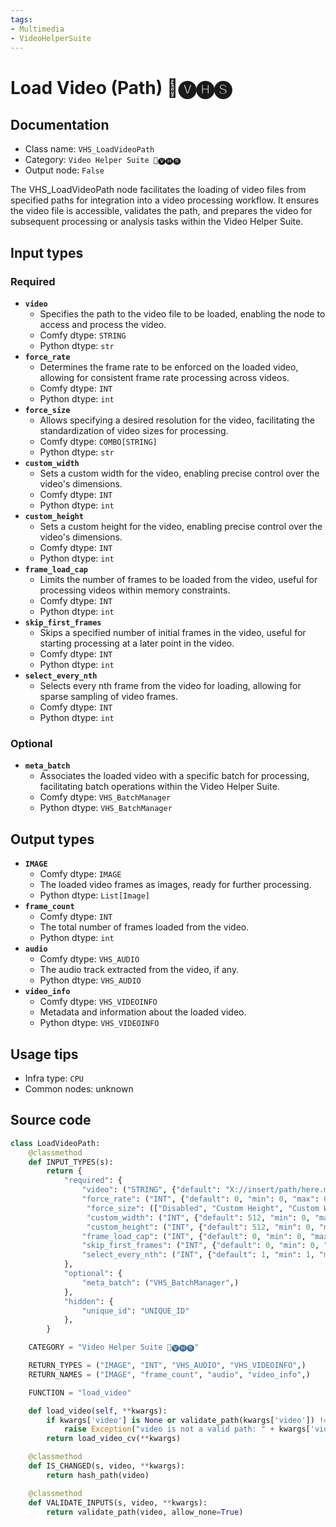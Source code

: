 ```yaml
---
tags:
- Multimedia
- VideoHelperSuite
---
```


# Load Video (Path) 🎥🅥🅗🅢
## Documentation
- Class name: `VHS_LoadVideoPath`
- Category: `Video Helper Suite 🎥🅥🅗🅢`
- Output node: `False`

The VHS_LoadVideoPath node facilitates the loading of video files from specified paths for integration into a video processing workflow. It ensures the video file is accessible, validates the path, and prepares the video for subsequent processing or analysis tasks within the Video Helper Suite.
## Input types
### Required
- **`video`**
    - Specifies the path to the video file to be loaded, enabling the node to access and process the video.
    - Comfy dtype: `STRING`
    - Python dtype: `str`
- **`force_rate`**
    - Determines the frame rate to be enforced on the loaded video, allowing for consistent frame rate processing across videos.
    - Comfy dtype: `INT`
    - Python dtype: `int`
- **`force_size`**
    - Allows specifying a desired resolution for the video, facilitating the standardization of video sizes for processing.
    - Comfy dtype: `COMBO[STRING]`
    - Python dtype: `str`
- **`custom_width`**
    - Sets a custom width for the video, enabling precise control over the video's dimensions.
    - Comfy dtype: `INT`
    - Python dtype: `int`
- **`custom_height`**
    - Sets a custom height for the video, enabling precise control over the video's dimensions.
    - Comfy dtype: `INT`
    - Python dtype: `int`
- **`frame_load_cap`**
    - Limits the number of frames to be loaded from the video, useful for processing videos within memory constraints.
    - Comfy dtype: `INT`
    - Python dtype: `int`
- **`skip_first_frames`**
    - Skips a specified number of initial frames in the video, useful for starting processing at a later point in the video.
    - Comfy dtype: `INT`
    - Python dtype: `int`
- **`select_every_nth`**
    - Selects every nth frame from the video for loading, allowing for sparse sampling of video frames.
    - Comfy dtype: `INT`
    - Python dtype: `int`
### Optional
- **`meta_batch`**
    - Associates the loaded video with a specific batch for processing, facilitating batch operations within the Video Helper Suite.
    - Comfy dtype: `VHS_BatchManager`
    - Python dtype: `VHS_BatchManager`
## Output types
- **`IMAGE`**
    - Comfy dtype: `IMAGE`
    - The loaded video frames as images, ready for further processing.
    - Python dtype: `List[Image]`
- **`frame_count`**
    - Comfy dtype: `INT`
    - The total number of frames loaded from the video.
    - Python dtype: `int`
- **`audio`**
    - Comfy dtype: `VHS_AUDIO`
    - The audio track extracted from the video, if any.
    - Python dtype: `VHS_AUDIO`
- **`video_info`**
    - Comfy dtype: `VHS_VIDEOINFO`
    - Metadata and information about the loaded video.
    - Python dtype: `VHS_VIDEOINFO`
## Usage tips
- Infra type: `CPU`
- Common nodes: unknown


## Source code
```python
class LoadVideoPath:
    @classmethod
    def INPUT_TYPES(s):
        return {
            "required": {
                "video": ("STRING", {"default": "X://insert/path/here.mp4", "vhs_path_extensions": video_extensions}),
                "force_rate": ("INT", {"default": 0, "min": 0, "max": 60, "step": 1}),
                 "force_size": (["Disabled", "Custom Height", "Custom Width", "Custom", "256x?", "?x256", "256x256", "512x?", "?x512", "512x512"],),
                 "custom_width": ("INT", {"default": 512, "min": 0, "max": DIMMAX, "step": 8}),
                 "custom_height": ("INT", {"default": 512, "min": 0, "max": DIMMAX, "step": 8}),
                "frame_load_cap": ("INT", {"default": 0, "min": 0, "max": BIGMAX, "step": 1}),
                "skip_first_frames": ("INT", {"default": 0, "min": 0, "max": BIGMAX, "step": 1}),
                "select_every_nth": ("INT", {"default": 1, "min": 1, "max": BIGMAX, "step": 1}),
            },
            "optional": {
                "meta_batch": ("VHS_BatchManager",)
            },
            "hidden": {
                "unique_id": "UNIQUE_ID"
            },
        }

    CATEGORY = "Video Helper Suite 🎥🅥🅗🅢"

    RETURN_TYPES = ("IMAGE", "INT", "VHS_AUDIO", "VHS_VIDEOINFO",)
    RETURN_NAMES = ("IMAGE", "frame_count", "audio", "video_info",)

    FUNCTION = "load_video"

    def load_video(self, **kwargs):
        if kwargs['video'] is None or validate_path(kwargs['video']) != True:
            raise Exception("video is not a valid path: " + kwargs['video'])
        return load_video_cv(**kwargs)

    @classmethod
    def IS_CHANGED(s, video, **kwargs):
        return hash_path(video)

    @classmethod
    def VALIDATE_INPUTS(s, video, **kwargs):
        return validate_path(video, allow_none=True)

```
